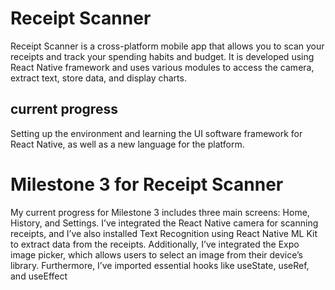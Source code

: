# Receipt Scanner 

Receipt Scanner is a cross-platform mobile app that allows you to scan your receipts and track your spending habits and budget. It is developed using React Native framework and uses various modules to access the camera, extract text, store data, and display charts.

## current progress
Setting up the environment and learning the UI software framework for React Native, as well as a new language for the platform.

# Milestone 3 for Receipt Scanner 
My current progress for Milestone 3 includes three main screens: Home, History, and Settings. I’ve integrated the React Native camera for scanning receipts, and I’ve also installed Text Recognition using React Native ML Kit to extract data from the receipts. Additionally, I’ve integrated the Expo image picker, which allows users to select an image from their device’s library. Furthermore, I’ve imported essential hooks like useState, useRef, and useEffect
